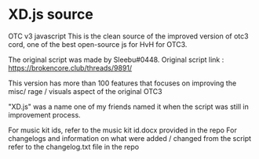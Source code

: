 # XD.js source
OTC v3 javascript
This is the clean source of the improved version of otc3 cord, one of the best open-source js for HvH for OTC3. 

The original script was made by Sleebu#0448.
Original script link : https://brokencore.club/threads/9891/

This version has  more than 100 features that focuses on improving the misc/ rage / visuals aspect of the original OTC3

"XD.js" was a name one of my friends named it when the script was still in improvement process.

For music kit ids, refer to the music kit id.docx provided in the repo
For changelogs and information on what were added / changed  from the script refer to the changelog.txt file in the repo 
